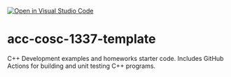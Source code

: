 [![Open in Visual Studio Code](https://classroom.github.com/assets/open-in-vscode-f059dc9a6f8d3a56e377f745f24479a46679e63a5d9fe6f495e02850cd0d8118.svg)](https://classroom.github.com/online_ide?assignment_repo_id=5461095&assignment_repo_type=AssignmentRepo)
# acc-cosc-1337-template
C++ Development examples and homeworks starter code.  Includes GitHub Actions for building and unit testing C++ programs.
